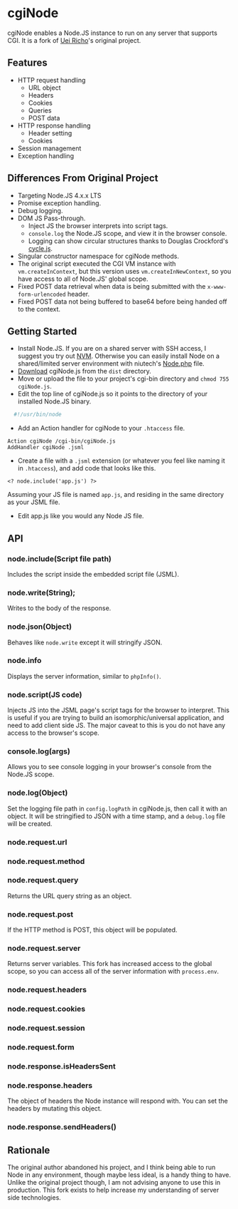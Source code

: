 # cgiNode

cgiNode enables a Node.JS instance to run on any server that supports CGI. It is a fork of [Uei Richo](https://github.com/UeiRicho/cgi-node)'s original project.

## Features
* HTTP request handling
  * URL object
  * Headers
  * Cookies
  * Queries
  * POST data
* HTTP response handling
  * Header setting
  * Cookies
* Session management
* Exception handling

## Differences From Original Project

* Targeting Node.JS 4.x.x LTS
* Promise exception handling.
* Debug logging.
* DOM JS Pass-through.
  * Inject JS the browser interprets into script tags.
  * ```console.log``` the Node.JS scope, and view it in the browser console.
  * Logging can show circular structures thanks to Douglas Crockford's [cycle.js](https://github.com/douglascrockford/JSON-js).
* Singular constructor namespace for cgiNode methods.
* The original script executed the CGI VM instance with ```vm.createInContext```, but this version uses ```vm.createInNewContext```, so you have access to all of Node.JS' global scope.
* Fixed POST data retrieval when data is being submitted with the ```x-www-form-urlencoded``` header.
* Fixed POST data not being buffered to base64 before being handed off to the context.

## Getting Started

* Install Node.JS. If you are on a shared server with SSH access, I suggest you try out [NVM](https://github.com/creationix/nvm). Otherwise you can easily install Node on a shared/limited server environment with niutech's [Node.php](https://github.com/niutech/node.php) file.
* [Download](https://github.com/jaszhix/cgiNode/blob/master/dist/cgiNode.js) cgiNode.js from the ```dist``` directory.
* Move or upload the file to your project's cgi-bin directory and ```chmod 755 cgiNode.js```.
* Edit the top line of cgiNode.js so it points to the directory of your installed Node.JS binary.
```sh
  #!/usr/bin/node
```
* Add an Action handler for cgiNode to your ```.htaccess``` file.

```
Action cgiNode /cgi-bin/cgiNode.js
AddHandler cgiNode .jsml
```
* Create a file with a ```.jsml``` extension (or whatever you feel like naming it in ```.htaccess```), and add code that looks like this.
```
<? node.include('app.js') ?>
```

Assuming your JS file is named ```app.js```, and residing in the same directory as your JSML file.

* Edit app.js like you would any Node JS file.

## API

### node.include(Script file path)

Includes the script inside the embedded script file (JSML).

### node.write(String);

Writes to the body of the response.

### node.json(Object)

Behaves like ```node.write``` except it will stringify JSON.

### node.info

Displays the server information, similar to ```phpInfo()```.

### node.script(JS code)

Injects JS into the JSML page's script tags for the browser to interpret. This is useful if you are trying to build an isomorphic/universal application, and need to add client side JS. The major caveat to this is you do not have any access to the browser's scope.

### console.log(args)

Allows you to see console logging in your browser's console from the Node.JS scope.

### node.log(Object)

Set the logging file path in ```config.logPath``` in cgiNode.js, then call it with an object. It will be stringified to JSON with a time stamp, and a ```debug.log``` file will be created.

### node.request.url
### node.request.method
### node.request.query

Returns the URL query string as an object.

### node.request.post

If the HTTP method is POST, this object will be populated.

### node.request.server

Returns server variables. This fork has increased access to the global scope, so you can access all of the server information with ```process.env```.

### node.request.headers
### node.request.cookies
### node.request.session
### node.request.form
### node.response.isHeadersSent
### node.response.headers

The object of headers the Node instance will respond with. You can set the headers by mutating this object.

### node.response.sendHeaders()

## Rationale

The original author abandoned his project, and I think being able to run Node in any environment, though maybe less ideal, is a handy thing to have. Unlike the original project though, I am not advising anyone to use this in production. This fork exists to help increase my understanding of server side technologies.